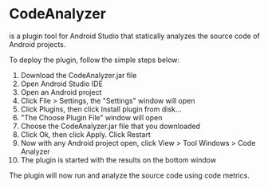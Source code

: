# CodeAnalyzer
is a plugin tool for Android Studio that statically analyzes the source code of Android projects.

To deploy the plugin, follow the simple steps below:
1) Download the CodeAnalyzer.jar file
2) Open Android Studio IDE
3) Open an Android project
3) Click File > Settings, the "Settings" window will open
4) Click Plugins, then click Install plugin from disk...
5) "The Choose Plugin File" window will open
6) Choose the CodeAnalyzer.jar file that you downloaded
7) Click Ok, then click Apply. Click Restart
8) Now with any Android project open, click View > Tool Windows > Code Analyzer
9) The plugin is started with the results on the bottom window

The plugin will now run and analyze the source code using code metrics.
